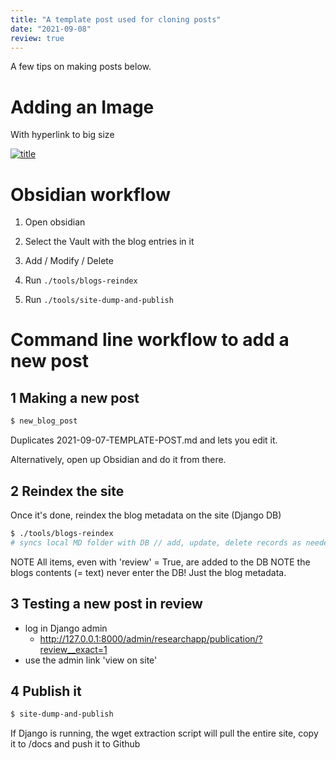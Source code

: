 ```yaml
---
title: "A template post used for cloning posts"
date: "2021-09-08"
review: true
---
```


A few tips on making posts below.

# Adding an Image

With hyperlink to big size

[![title](/media/static/blog_img/img.jpg)](/media/static/blog_img/img.jpg)


# Obsidian workflow 

1. Open obsidian

2. Select the Vault with the blog entries in it

3. Add / Modify / Delete

4. Run `./tools/blogs-reindex` 

5. Run `./tools/site-dump-and-publish`




# Command line workflow to add a new post

## 1 Making a new post

```bash
$ new_blog_post
```
Duplicates 2021-09-07-TEMPLATE-POST.md and lets you edit it. 

Alternatively, open up Obsidian and do it from there.

## 2 Reindex the site

Once it's done, reindex the blog metadata on the site (Django DB)


```bash
$ ./tools/blogs-reindex
# syncs local MD folder with DB // add, update, delete records as needed 
```

NOTE All items, even with 'review' = True, are added to the DB
NOTE the blogs contents (= text) never enter the DB! Just the blog metadata.


## 3 Testing a new post in review

* log in Django admin
  * http://127.0.0.1:8000/admin/researchapp/publication/?review__exact=1
* use the admin link 'view on site' 


## 4 Publish it

```bash
$ site-dump-and-publish
```

If Django is running, the wget extraction script will pull the entire site, copy it to /docs and push it to Github


